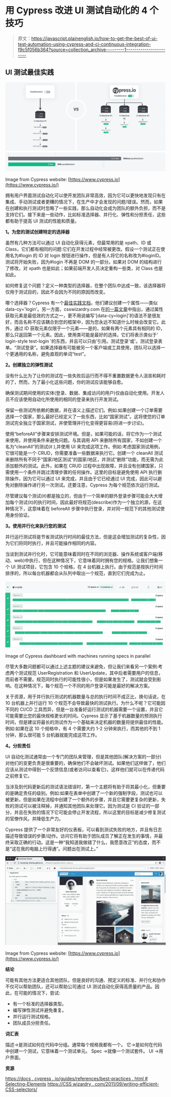 # 用 Cypress 改进 UI 测试自动化的 4 个技巧

> 原文：<https://javascript.plainenglish.io/how-to-get-the-best-of-ui-test-automation-using-cypress-and-ci-continuous-integration-f9c5f056b364?source=collection_archive---------1----------------------->

## UI 测试最佳实践

![](img/6917b9f722bea563f84a85c4ae483174.png)

Image from Cypress website: [https://www.cypress.io](https://www.cypress.io/)

拥有用户界面测试自动化可以使开发团队非常高效，因为它可以更快地发现只有在集成、手动测试或者更糟的情况下，在生产中才会发现的问题/错误。然而，如果在创建和执行测试时忽略了一些实践，那么自动化会成为团队的额外负担，而不是支持它们。接下来是一些动作，比如标准选择器、并行化、弹性和分担责任，这些都有助于提高 UI 测试的性能和质量。

**1。为您的测试创建特定的选择器**

虽然有几种方法可以通过 UI 自动化获得元素，但最常用的是 xpath、ID 或 Class，它们都有相同的问题:它们在开发过程中经常被更改。假设一个测试正在使用名为#login 的 ID 对 login 按钮进行操作，但是有人将它的名称改为#loginID。测试将开始失败，因为#login 不再是 DOM 的一部分。如果对 DOM 的结构进行了修改，对 xpath 也是如此；如果前端开发人员决定重构一些类，对 Class 也是如此。

如何修复这个问题？定义一种类型的选择器，在整个团队中达成一致，该选择器将仅用于测试目的，因此不会因为不同的原因而改变。

哪个选择器？Cypress 有一个[最佳实践文档](https://docs.cypress.io/guides/references/best-practices.html#Selecting-Elements)，他们建议创建一个属性——类似 data-cy='login'。另一方面，csswizardry.com 在[的一篇文章](https://csswizardry.com/2011/09/writing-efficient-css-selectors/)中指出，通过属性获取元素是最低效的方式之一，更不用说编写'[data-cy=login]'的语法不是很友好，而且名称不应该耦合到您的框架中，因为您永远不知道什么时候会改变它。此外，通过 ID 获取元素仅限于一个元素——是的，如果有两个元素具有相同的 ID，那么只返回第一个元素。因此，使用类可能是最好的选择。它们将表示类似于' login-style test-login '的东西，并且可以只由'引用。测试登录'或'。测试登录表单。“测试登录”。如果选择器有可能被另一个客户端或工具使用，团队可以选择一个更通用的名称，避免直观的单词“test”。

**2。创建独立的弹性测试**

没有什么比为了让你的测试在一些失败后运行而不得不重置数据更令人沮丧和耗时的了，然而，为了最小化这些问题，你的测试应该能够自愈。

确保测试期间使用的实体(登录、数据、集成访问的用户)仅由自动化使用。开发人员不应该使用自动化所使用的相同的登录来执行开发测试。

保留一些测试所依赖的数据，并在语义上描述它们。例如:如果创建一个订单需要选择一个国家，那么最好已经定义了一些东西，比如“国家测试”。这将使您的订单测试完全独立于国家测试，并使管理并行化变得更容易(将进一步讨论)。

使用“beforeAll”步骤来安排测试环境。但是，如果可能的话，将它作为一个测试来使用，并使用条件来避免问题。与其调用 API 来删除所有国家，不如创建一个名为“cleanAll”的测试(it ),并使用 UI 来完成这项工作。例如:考虑国家测试用例，它很可能是一个 CRUD，你需要准备一些数据来执行它。创建一个 cleanAll 测试来删除所有不同于“国家/地区测试”的国家/地区，并测试“删除”功能，而无需为此添加额外的测试。此外，如果在 CRUD 过程中出现故障，并且没有创建国家，只需使用一个条件并跳过清理步骤的任何操作。这里的目标是避免使用 API 执行删除操作，因为它可以通过 UI 来完成，并且由于它已经通过 UI 完成，因此可以避免对删除操作进行另一次测试。还要注意，Cypress 为每个规范依次运行测试。

尽管建议每个测试(it)都是独立的，但由于一个简单的额外登录步骤可能会大大增加每个测试(it)的执行时间，因此最好将规范(describe)作为一个独立的源，在这种情况下，这意味着在 beforeAll 步骤中执行登录，并对同一规范下的其他测试使用身份验证。

**3。使用并行化来执行您的测试**

并行运行测试将是节省测试执行时间的最佳方法，但是这会增加测试的复杂性，因为它们将同时执行，并且可能操作相同的内容。

当谈到测试并行化时，它可能意味着同时在不同的浏览器、操作系统或客户端(移动、web)中执行，但在这种情况下，它意味着同时拥有您的规格。让我们想象一个 UI 测试项目，它包含 10 个规格，在 4 台机器上执行。由于规范是按执行时间排序的，所以每台机器都会从队列中取出一个规范，直到它们完成为止。

![](img/f43ff2b3e375ae1b89c26beae912fcd0.png)

Image of Cypress dashboard with machines running specs in parallel

尽管大多数问题都可以通过上述主题的建议来避免，但让我们来看另一个案例:考虑两个测试规范 UserRegistration 和 UserUpdate，其中后者需要用户的信息，而前者不需要。规范同时执行的可能性很小，但是如果发生了，测试就会受到影响。在这种情况下，每个规范一个不同的用户登录可能是最好的解决方案。

关于资源，用于并行执行测试的机器数量与总的执行时间不成正比，换句话说，在 10 台机器上并行运行 10 个规范不会导致最快的测试执行。为什么不呢？它可能因不同的 CI/CD 工具而异，但是一台准备好运行测试的机器需要一个设置，并且它可能需要比您的最快规格更长的时间。Cypress 显示了基于机器数量的预测执行时间，但是建议将最长的测试作为一个基础来决定机器的数量将提供最佳的性能。例如:如果在这 10 个规格中，有 4 个需要大约 1-2 分钟来执行，而其他的不到 1 分钟，那么很可能 5 台机器就能完成这项工作。

**4。分担责任**

UI 自动化测试通常由一个专门的团队来管理，但是其他团队(解决方案的一部分)对他们的变更负责是很重要的，确保他们不会破坏测试。如果他们这样做了，他们应该从测试中得到一个反馈信息(或者访问以查看它)，这样他们就可以在传递代码之前修复它。

当涉及到代码更新后的测试语法错误时，第一个主题将有助于将其最小化，但重要的是确定责任的级别。例如:如果在表单中创建了一个新的强制字段，测试也可以被更新，但是如果在流程中创建了一个额外的步骤，并且它需要更复杂的更新，失败的测试可以被注释掉，并通知其他团队来处理它。因为测试是 CI 验证的一部分，并且在失败的情况下它可能会停止开发流程，所以这里的目标是减少修复测试的官僚作风，并降低生产力。

Cypress 提供了一个非常友好的仪表板，可以看到测试失败的地方，并且有日志描述导致错误的步骤/动作。访问它将有助于团队成员了解正在发生的事情，并最终采取正确的行动。这是一种“我知道我做错了什么，我愿意改正”的态度，而不是“这在我的电脑上行得通”。问题出在测试上。”

![](img/3de5c59d586cc9fc23f34ec6dcebaaa4.png)

Image from Cypress website: [https://www.cypress.io](https://www.cypress.io/)

**结论**

可能有其他方法更适合其他团队，但是良好的沟通、预定义的标准、并行化和协作不仅可以帮助团队，还可以帮助公司通过 UI 测试自动化获得高质量的产品。因此，在可能的情况下，尝试:

*   有一个标准的选择器类型。
*   编写弹性测试并避免重复。
*   并行运行测试规格。
*   团队成员分担责任。

**词汇表**

描述→是测试如何在代码中分组。通常每个规格我都有一个。
它→是如何在代码中创建一个测试，它意味着一个测试单元。
Spec →就像一个测试套件。
UI →用户界面。

**资源**

[https://docs . cypress . io/guides/references/best-practices . html # Selecting-Elements](https://docs.cypress.io/guides/references/best-practices.html#Selecting-Elements)
[https://CSS wizardry . com/2011/09/writing-efficient-CSS-selectors/](https://csswizardry.com/2011/09/writing-efficient-css-selectors/)